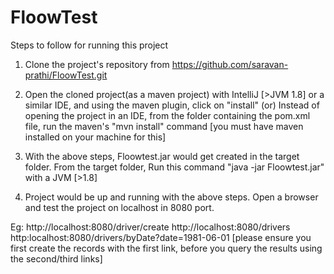 # FloowTest
Steps to follow for running this project

1) Clone the project's repository from https://github.com/saravan-prathi/FloowTest.git

2) Open the cloned project(as a maven project) with IntelliJ [>JVM 1.8] or a similar IDE, and using the maven plugin, click on "install"
			(or)
   Instead of opening the project in an IDE, from the folder containing the pom.xml file, run the maven's "mvn install" command [you must have maven installed on your machine for this]

3) With the above steps, Floowtest.jar would get created in the target folder. From the target folder, Run this command "java -jar Floowtest.jar" with a JVM [>1.8]

4) Project would be up and running with the above steps. Open a browser and test the project on localhost in 8080 port.

Eg: http://localhost:8080/driver/create
    http://localhost:8080/drivers
    http:localhost:8080/drivers/byDate?date=1981-06-01
[please ensure you first create the records with the first link, before you query the results using the second/third links]
